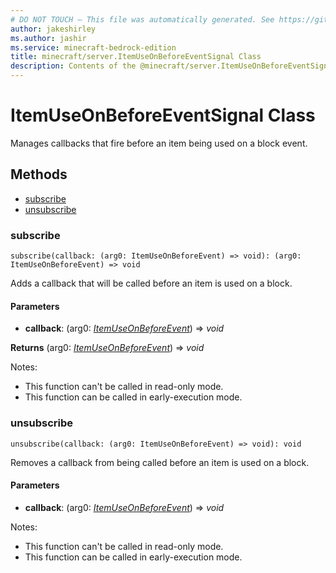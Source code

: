 ```yaml
---
# DO NOT TOUCH — This file was automatically generated. See https://github.com/mojang/minecraftapidocsgenerator to modify descriptions, examples, etc.
author: jakeshirley
ms.author: jashir
ms.service: minecraft-bedrock-edition
title: minecraft/server.ItemUseOnBeforeEventSignal Class
description: Contents of the @minecraft/server.ItemUseOnBeforeEventSignal class.
---
```

# ItemUseOnBeforeEventSignal Class

Manages callbacks that fire before an item being used on a block event.

## Methods
- [subscribe](#subscribe)
- [unsubscribe](#unsubscribe)

### **subscribe**
`
subscribe(callback: (arg0: ItemUseOnBeforeEvent) => void): (arg0: ItemUseOnBeforeEvent) => void
`

Adds a callback that will be called before an item is used on a block.

#### **Parameters**
- **callback**: (arg0: [*ItemUseOnBeforeEvent*](ItemUseOnBeforeEvent.md)) => *void*

**Returns** (arg0: [*ItemUseOnBeforeEvent*](ItemUseOnBeforeEvent.md)) => *void*
  
Notes:
- This function can't be called in read-only mode.
- This function can be called in early-execution mode.

### **unsubscribe**
`
unsubscribe(callback: (arg0: ItemUseOnBeforeEvent) => void): void
`

Removes a callback from being called before an item is used on a block.

#### **Parameters**
- **callback**: (arg0: [*ItemUseOnBeforeEvent*](ItemUseOnBeforeEvent.md)) => *void*
  
Notes:
- This function can't be called in read-only mode.
- This function can be called in early-execution mode.
